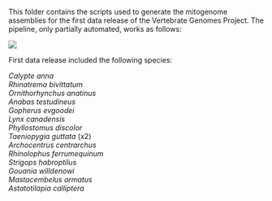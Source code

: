 This folder contains the scripts used to generate the mitogenome assemblies for the first data release of the Vertebrate Genomes Project. The pipeline, only partially automated, works as follows:

<img src="https://github.com/GiulioF1/mitoVGP/blob/master/pipeline_v1.1/pipeline.png" />

First data release included the following species:

<i>
Calypte anna <br/>
Rhinatrema bivittatum <br/>
Ornithorhynchus anatinus <br/>
Anabas testudineus <br/>
Gopherus evgoodei <br/>
Lynx canadensis <br/>
Phyllostomus discolor <br/>
Taeniopygia guttata</i> (x2) <i><br/>
Archocentrus centrarchus <br/>
Rhinolophus ferrumequinum <br/>
Strigops habroptilus <br/>
Gouania willdenowi <br/>
Mastacembelus armatus <br/>
Astatotilapia calliptera
</i>

